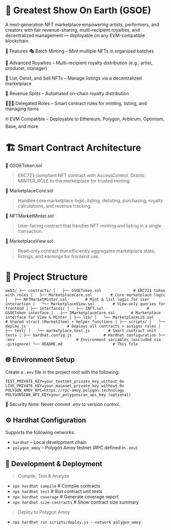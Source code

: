 # 🎪 Greatest Show On Earth (GSOE)
A next-generation NFT marketplace empowering artists, performers, and creators with fair revenue-sharing, multi-recipient royalties, and decentralized management — deployable on any EVM-compatible blockchain.

🚀 Features
🎭 Batch Minting – Mint multiple NFTs in organized batches

💸 Advanced Royalties – Multi-recipient royalty distribution (e.g., artist, producer, manager)

🛒 List, Delist, and Sell NFTs – Manage listings via a decentralized marketplace

🧾 Revenue Splits – Automated on-chain royalty distribution

🧑‍🤝‍🧑 Delegated Roles – Smart contract roles for minting, listing, and managing items

⛓️ EVM Compatible – Deployable to Ethereum, Polygon, Arbitrum, Optimism, Base, and more

# 🏗️ Smart Contract Architecture

🔹 GSOEToken.sol
> ERC721-compliant NFT contract with AccessControl. Grants MINTER_ROLE to the marketplace for trusted minting.

🔹 MarketplaceCore.sol
> Handles core marketplace logic: listing, delisting, purchasing, royalty calculations, and revenue tracking.

🔹 NFTMarketMinter.sol
> User-facing contract that handles NFT minting and listing in a single transaction.

🔹 MarketplaceView.sol
> Read-only contract that efficiently aggregates marketplace state, listings, and earnings for frontend use.

# 📁 Project Structure
`
web3/
├── contracts/
│   ├── GSOEToken.sol              # ERC721 token with roles
│   ├── MarketplaceCore.sol        # Core marketplace logic
│   ├── NFTMarketMinter.sol        # Mint & list logic for user interaction
│   └── MarketplaceView.sol        # View-only queries for frontend
│
├── interfaces/
│   ├── INFT.sol                   # GSOEToken interface
│   ├── IMarketplaceCore.sol       # Marketplace interface for View & Minter
│
├── lib/
│   └── MarketplaceLib.sol         # Shared struct (MarketItem) + helper functions
│
├── scripts/
│   └── deploy.js                  # Deploys all contracts + assigns roles
│
├── test/
│   └── marketplace.test.js        # Smart contract unit tests
│
├── hardhat.config.js              # Hardhat configuration
├── .env                           # Environment variables (excluded via .gitignore)
└── README.md                      # This file
`

## 🌐 Environment Setup

Create a `.env` file in the project root with the following:

```env
TEST_PRIVATE_KEY=your_testnet_private_key_without_0x
LIVE_PRIVATE_KEY=your_mainnet_private_key_without_0x
POLYGON_AMOY_RPC=https://rpc-amoy.polygon.technology
POLYGONSCAN_API_KEY=your_polygonscan_api_key (optional)
```
🔐 Security Note: Never commit .env to version control.

## ⚙️ Hardhat Configuration

Supports the following networks:

- `hardhat` – Local development chain
- `polygon_amoy` – Polygon Amoy testnet (RPC defined in `.env`)


## 🧪 Development & Deployment
> Compile, Test & Analyze
- `npx hardhat compile`          # Compile contracts
- `npx hardhat test`              # Run contract unit tests
- `npx hardhat coverage`         # Generate coverage report
- `npx hardhat size-contracts`    # Show contract size summary


> Deploy to Polygon Amoy
- `npx hardhat run scripts/deploy.js --network polygon_amoy`


